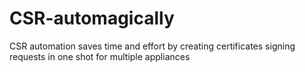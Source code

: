# CSR-automagically
CSR automation saves time and effort by creating certificates signing requests in one shot for multiple appliances
